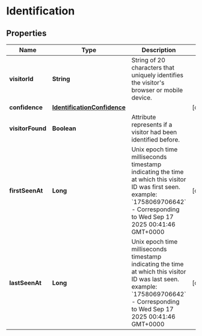

# Identification


## Properties

| Name | Type | Description | Notes |
|------------ | ------------- | ------------- | -------------|
|**visitorId** | **String** | String of 20 characters that uniquely identifies the visitor&#39;s browser or mobile device. |  |
|**confidence** | [**IdentificationConfidence**](IdentificationConfidence.md) |  |  [optional] |
|**visitorFound** | **Boolean** | Attribute represents if a visitor had been identified before. |  |
|**firstSeenAt** | **Long** | Unix epoch time milliseconds timestamp indicating the time at which this visitor ID was first seen. example: &#x60;1758069706642&#x60; - Corresponding to Wed Sep 17 2025 00:41:46 GMT+0000  |  [optional] |
|**lastSeenAt** | **Long** | Unix epoch time milliseconds timestamp indicating the time at which this visitor ID was last seen. example: &#x60;1758069706642&#x60; - Corresponding to Wed Sep 17 2025 00:41:46 GMT+0000  |  [optional] |



